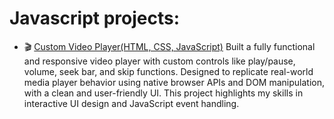 
# Javascript projects:

- 🎬 [Custom Video Player(HTML, CSS, JavaScript)](https://github.com/rakshasubramanya08/video_play)
 Built a fully functional and responsive video player with custom controls like play/pause, volume, seek bar, and skip functions. Designed to replicate real-world media player behavior using native browser APIs and DOM manipulation, with a clean and user-friendly UI. This project highlights my skills in interactive UI design and JavaScript event handling.

